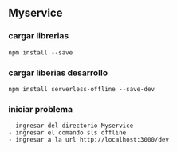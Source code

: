 ## Myservice 

### cargar librerias
    npm install --save
### cargar liberias desarrollo
    npm install serverless-offline --save-dev

### iniciar problema
    - ingresar del directorio Myservice
    - ingresar el comando sls offline
    - ingresar a la url http://localhost:3000/dev